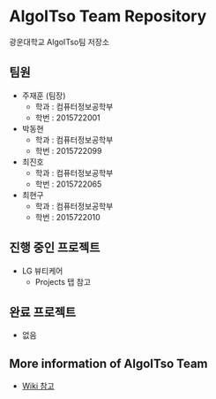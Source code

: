 # AlgoITso Team Repository
광운대학교 AlgoITso팀 저장소  

## 팀원
- 주재훈 (팀장)
    - 학과 : 컴퓨터정보공학부
    - 학번 : 2015722001
- 박동현
    - 학과 : 컴퓨터정보공학부
    - 학번 : 2015722099
- 최진호
    - 학과 : 컴퓨터정보공학부
    - 학번 : 2015722065
- 최현구
    - 학과 : 컴퓨터정보공학부
    - 학번 : 2015722010
  
## 진행 중인 프로젝트
- LG 뷰티케어
  - Projects 탭 참고

## 완료 프로젝트
- 없음

## More information of AlgoITso Team
- [Wiki 참고](https://github.com/Hyeon9mak/AlgoITso/wiki)


